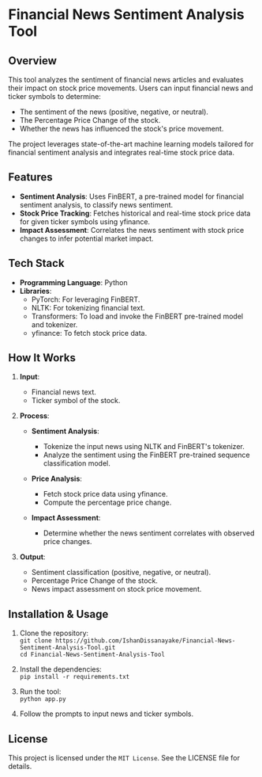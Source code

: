 # Financial News Sentiment Analysis Tool

## Overview
This tool analyzes the sentiment of financial news articles and evaluates their impact on stock price movements. Users can input financial news and ticker symbols to determine:

* The sentiment of the news (positive, negative, or neutral).
* The Percentage Price Change of the stock.
* Whether the news has influenced the stock's price movement.
  
The project leverages state-of-the-art machine learning models tailored for financial sentiment analysis and integrates real-time stock price data.

## Features
* **Sentiment Analysis**: Uses FinBERT, a pre-trained model for financial sentiment analysis, to classify news sentiment.
* **Stock Price Tracking**: Fetches historical and real-time stock price data for given ticker symbols using yfinance.
* **Impact Assessment**: Correlates the news sentiment with stock price changes to infer potential market impact.

## Tech Stack
- **Programming Language**: Python
- **Libraries**:
  - PyTorch: For leveraging FinBERT.
  - NLTK: For tokenizing financial text.
  - Transformers: To load and invoke the FinBERT pre-trained model and tokenizer.
  - yfinance: To fetch stock price data.

## How It Works
1. **Input**:
    - Financial news text.
    - Ticker symbol of the stock.
    
2. **Process**:
    - **Sentiment Analysis**:
        - Tokenize the input news using NLTK and FinBERT's tokenizer.
        - Analyze the sentiment using the FinBERT pre-trained sequence classification model.
        
    - **Price Analysis**:
        - Fetch stock price data using yfinance.
        - Compute the percentage price change.

    - **Impact Assessment**:
        - Determine whether the news sentiment correlates with observed price changes.
        
3. **Output**:
    - Sentiment classification (positive, negative, or neutral).
    - Percentage Price Change of the stock.
    - News impact assessment on stock price movement.

## Installation & Usage
1. Clone the repository: <br>
`git clone https://github.com/IshanDissanayake/Financial-News-Sentiment-Analysis-Tool.git` <br>
`cd Financial-News-Sentiment-Analysis-Tool`

2. Install the dependencies: <br>
`pip install -r requirements.txt`

3. Run the tool: <br>
`python app.py`

4. Follow the prompts to input news and ticker symbols.

## License
This project is licensed under the `MIT License`. See the LICENSE file for details.
   
   


   
